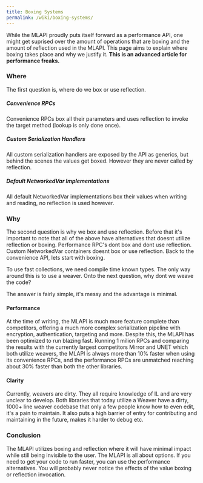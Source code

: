 ```yaml
---
title: Boxing Systems
permalink: /wiki/boxing-systems/
---
```


While the MLAPI proudly puts itself forward as a performance API, one might get suprised over the amount of operations that are boxing and the amount of reflection used in the MLAPI. This page aims to explain where boxing takes place and why we justify it. **This is an advanced article for performance freaks.**


### Where
The first question is, where do we box or use reflection.

##### Convenience RPCs
Convenience RPCs box all their parameters and uses reflection to invoke the target method (lookup is only done once).
##### Custom Serialization Handlers
All custom serialization handlers are exposed by the API as generics, but behind the scenes the values get boxed. However they are never called by reflection.
##### Default NetworkedVar Implementations
All default NetworkedVar implementations box their values when writing and reading, no reflection is used however.


### Why
The second question is why we box and use reflection. Before that it's important to note that all of the above have alternatives that doesnt utilize reflection or boxing. Performance RPC's dont box and dont use reflection. Custom NetworkedVar containers doesnt box or use reflection. Back to the convenience API, lets start with boxing.

To use fast collections, we need compile time known types. The only way around this is to use a weaver. Onto the next question, why dont we weave the code?

The answer is fairly simple, it's messy and the advantage is minimal.

#### Performance
At the time of writing, the MLAPI is much more feature complete than competitors, offering a much more complex serialization pipeline with encryption, authentication, targeting and more. Despite this, the MLAPI has been optimized to run blazing fast. Running 1 milion RPCs and comparing the results with the currently largest competitors Mirror and UNET which both utilize weavers, the MLAPI is always more than 10% faster when using its convenience RPCs, and the performance RPCs are unmatched reaching about 30% faster than both the other libraries.

#### Clarity
Currently, weavers are dirty. They all require knowledge of IL and are very unclear to develop. Both libraries that today utilize a Weaver have a dirty, 1000+ line weaver codebase that only a few people know how to even edit, it's a pain to maintain. It also puts a high barrier of entry for contributing and maintaining in the future, makes it harder to debug etc.


### Conclusion
The MLAPI utilizes boxing and reflection where it will have minimal impact while still being invisible to the user. The MLAPI is all about options. If you need to get your code to run faster, you can use the performance alternatives. You will probably never notice the effects of the value boxing or reflection invocation.